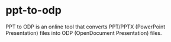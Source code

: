 # ppt-to-odp
PPT to ODP is an online tool that converts PPT/PPTX (PowerPoint Presentation) files into ODP (OpenDocument Presentation) files.

